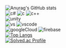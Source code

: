 ![Anurag's GitHub stats](https://github-readme-stats.vercel.app/api?username=Joesaeng&hide=contribs,prs,stars,issues&show_icons=true&theme=graywhite)<br>
![c#](https://img.shields.io/badge/C%23-239120?style=for-the-badge&logo=c-sharp&logoColor=white) ![c](https://img.shields.io/badge/C-00599C?style=for-the-badge&logo=c&logoColor=white)
![c++](https://img.shields.io/badge/C%2B%2B-00599C?style=for-the-badge&logo=c%2B%2B&logoColor=white) 
<br>
![unity](https://img.shields.io/badge/Unity-100000?style=for-the-badge&logo=unity&logoColor=white)
<br>
![vs](https://img.shields.io/badge/Visual_Studio-5C2D91?style=for-the-badge&logo=visual%20studio&logoColor=white) ![vscode](https://img.shields.io/badge/Visual_Studio_Code-0078D4?style=for-the-badge&logo=visual%20studio%20code&logoColor=white)
<br>
![googleCloud](https://img.shields.io/badge/Google_Cloud-4285F4?style=for-the-badge&logo=google-cloud&logoColor=white) ![firebase](https://img.shields.io/badge/Firebase-039BE5?style=for-the-badge&logo=Firebase&logoColor=whit)
<br>
[![Top Langs](https://github-readme-stats.vercel.app/api/top-langs/?username=Joesaeng)](https://github.com/anuraghazra/github-readme-stats)<br>
[![Solved.ac Profile](http://mazassumnida.wtf/api/v2/generate_badge?boj=ss662717)](https://solved.ac/ss662717/)<br>

